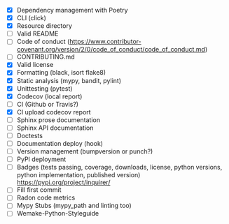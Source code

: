 - [X] Dependency management with Poetry
- [X] CLI (click)
- [X] Resource directory
- [ ] Valid README
- [ ] Code of conduct (https://www.contributor-covenant.org/version/2/0/code_of_conduct/code_of_conduct.md)
- [ ] CONTRIBUTING.md
- [X] Valid license
- [X] Formatting (black, isort flake8)
- [X] Static analysis (mypy, bandit, pylint)
- [X] Unittesting (pytest)
- [X] Codecov (local report)
- [ ] CI (Github or Travis?)
- [X] CI upload codecov report
- [ ] Sphinx prose documentation
- [ ] Sphinx API documentation
- [ ] Doctests
- [ ] Documentation deploy (hook)
- [ ] Version management (bumpversion or punch?)
- [ ] PyPI deployment
- [ ] Badges (tests passing, coverage, downloads, license, python versions, python implementation, published version) https://pypi.org/project/inquirer/
- [ ] Fill first commit
- [ ] Radon code metrics
- [ ] Mypy Stubs (mypy_path and linting too)
- [ ] Wemake-Python-Styleguide
